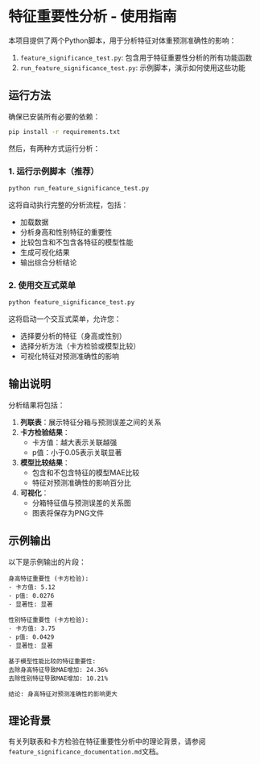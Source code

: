 # 特征重要性分析 - 使用指南

本项目提供了两个Python脚本，用于分析特征对体重预测准确性的影响：

1. `feature_significance_test.py`: 包含用于特征重要性分析的所有功能函数
2. `run_feature_significance_test.py`: 示例脚本，演示如何使用这些功能

## 运行方法

确保已安装所有必要的依赖：

```bash
pip install -r requirements.txt
```

然后，有两种方式运行分析：

### 1. 运行示例脚本（推荐）

```bash
python run_feature_significance_test.py
```

这将自动执行完整的分析流程，包括：
- 加载数据
- 分析身高和性别特征的重要性
- 比较包含和不包含各特征的模型性能
- 生成可视化结果
- 输出综合分析结论

### 2. 使用交互式菜单

```bash
python feature_significance_test.py
```

这将启动一个交互式菜单，允许您：
- 选择要分析的特征（身高或性别）
- 选择分析方法（卡方检验或模型比较）
- 可视化特征对预测准确性的影响

## 输出说明

分析结果将包括：

1. **列联表**：展示特征分箱与预测误差之间的关系
2. **卡方检验结果**：
   - 卡方值：越大表示关联越强
   - p值：小于0.05表示关联显著
3. **模型比较结果**：
   - 包含和不包含特征的模型MAE比较
   - 特征对预测准确性的影响百分比
4. **可视化**：
   - 分箱特征值与预测误差的关系图
   - 图表将保存为PNG文件

## 示例输出

以下是示例输出的片段：

```
身高特征重要性 (卡方检验):
- 卡方值: 5.12
- p值: 0.0276
- 显著性: 显著

性别特征重要性 (卡方检验):
- 卡方值: 3.75
- p值: 0.0429
- 显著性: 显著

基于模型性能比较的特征重要性:
去除身高特征导致MAE增加: 24.36%
去除性别特征导致MAE增加: 10.21%

结论: 身高特征对预测准确性的影响更大
```

## 理论背景

有关列联表和卡方检验在特征重要性分析中的理论背景，请参阅`feature_significance_documentation.md`文档。 